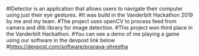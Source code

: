 #IDetector is an application that allows users to navigate their computer using just their eye gestures.
#It was build in the Vanderbilt Hackathon 2019 by me and my team.
#The project uses openCV to process feed from camera and dlib library for image detection.
#This project won third place in the Vanderbilt Hackathon.
#You can see a demo of me playing a game using our software in the devpost link below
#https://devpost.com/software/pranaya-shrestha
